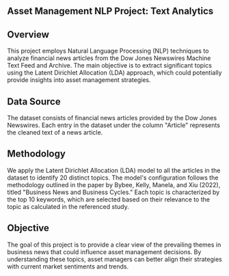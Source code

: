 ## Asset Management NLP Project: Text Analytics

## Overview
This project employs Natural Language Processing (NLP) techniques to analyze financial news articles from the Dow Jones Newswires Machine Text Feed and Archive. The main objective is to extract significant topics using the Latent Dirichlet Allocation (LDA) approach, which could potentially provide insights into asset management strategies.

## Data Source
The dataset consists of financial news articles provided by the Dow Jones Newswires. Each entry in the dataset under the column "Article" represents the cleaned text of a news article.

## Methodology
We apply the Latent Dirichlet Allocation (LDA) model to all the articles in the dataset to identify 20 distinct topics. The model's configuration follows the methodology outlined in the paper by Bybee, Kelly, Manela, and Xiu (2022), titled "Business News and Business Cycles." Each topic is characterized by the top 10 keywords, which are selected based on their relevance to the topic as calculated in the referenced study.

## Objective
The goal of this project is to provide a clear view of the prevailing themes in business news that could influence asset management decisions. By understanding these topics, asset managers can better align their strategies with current market sentiments and trends.
